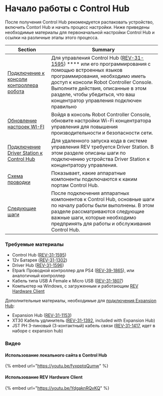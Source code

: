 # Начало работы с Control Hub

После получения Control Hub рекомендуется распаковать устройство, включить Contorl Hub и начать процесс настройки. Ниже приведены необходимые материалы для первоначальной настройки Control Hub и ссылки на различные этапы этого процесса.

| Section                                                                                    | Summary                                                                                                                                                                                                                                                                                                                                         |
| ------------------------------------------------------------------------------------------ | ----------------------------------------------------------------------------------------------------------------------------------------------------------------------------------------------------------------------------------------------------------------------------------------------------------------------------------------------- |
| [Подключение к консоли контроллера робота](podklyuchenie-k-konsoli-upravleniya-robotom.md) | Для управления Control Hub ([REV-31-1595](https://www.revrobotics.com/rev-31-1595/)) **** или его программирования с помощью встроенных языков программирования, необходимо иметь доступ к консоли Robot Controller Console. Выполните действия, описанные в этом разделе, чтобы убедиться, что ваш концентратор управления подключен правильно |
| [Обновление настроек WI-FI](obnovlenie-nastroek-wi-fi.md)                                  | Войдя в консоль Robot Controller Console, обновите настройки Wi-Fi концентратора управления для повышения производительности и безопасности сети.                                                                                                                                                                                               |
| [Подключение Driver Station к Control Hub](podklyuchenie-driver-station-k-control-hub.md)  | Для удаленного запуска кода в системе управления REV требуется Driver Station. В этом разделе описаны шаги по подключению устройства Driver Station к концентратору управления.                                                                                                                                                                 |
| [Схема проводки](skhema-provodki.md)                                                       | Показывает, какие аппаратные компоненты подключаются к каким портам Control Hub.                                                                                                                                                                                                                                                                |
| [Следующие шаги](sleduyushie-shagi.md)                                                     | После подключения аппаратных компонентов к Control Hub, основные шаги по началу работы были выполнены. В этом разделе рассматриваются следующие важные шаги, которые необходимо предпринять для работы и обслуживания Control Hub.                                                                                                              |

### Требуемые материалы

* Control Hub ([REV-31-1595](https://www.revrobotics.com/rev-31-1595/))
* 12v Батарея ([REV-31-1302](https://www.revrobotics.com/rev-31-1302/))
* Driver Hub ([REV-31-1596](https://www.revrobotics.com/rev-31-1596/))
* Etpark Проводной контроллер для PS4 ([REV-39-1865](https://www.revrobotics.com/rev-39-1865/)), или аналогичный контроллер
* Кабель типа USB A Female к Micro USB ([REV-31-1807](https://www.revrobotics.com/rev-31-1807/))
* Компьютер на Windows, с загруженным и работающим [REV Hardware Client](https://docs.revrobotics.com/rev-control-system/managing-the-control-system/rev-hardware-client)

Дополнительные материалы, необходимые для [подключения Expansion Hub](../adding-more-motors/adding-an-expansion-hub.md):

* Expansion Hub ([REV-31-1153](https://www.revrobotics.com/rev-31-1153/))
* XT30 Кабель удлинитель ([REV-31-1392](https://www.revrobotics.com/xt30-extension-cable-2-pack/), included with Expansion Hub)
* JST PH 3-пиновый (3-контактный) кабель связи ([REV-31-1417](https://www.revrobotics.com/jst-ph-3-pin-communication-cable-2-pack/), идет в наборе с expansion hub)

### Видео

#### Использование локального сайта в Control Hub

{% embed url="https://youtu.be/fyxpptqQumw" %}

#### Использование REV Hardware Client

{% embed url="https://youtu.be/YdgaknRQvKQ" %}
